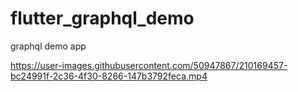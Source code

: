 # flutter_graphql_demo

graphql demo app

https://user-images.githubusercontent.com/50947867/210169457-bc24991f-2c36-4f30-8266-147b3792feca.mp4

